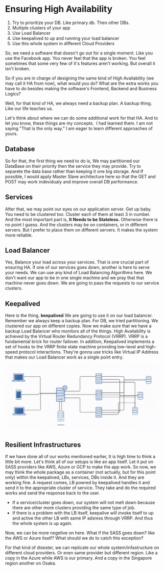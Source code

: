 # Ensuring High Availability


1. Try to prioritize your DB. Like primary db. Then other DBs.
2. Multiple clusters of your app
3. Use Load Balancer
4. Use keepalived to up and running your load balancer
5. Use this whole system in different Cloud Providers 


So, we need a software that doesn't go out for a single moment. Like you use the Facebook app. You never feel that the app is broken. You feel sometimes that some very few of it's features aren't working. But overall it isn't broken.

So if you are in charge of designing the same kind of High Availability (we may call it HA from now), what would you do? What are the extra works you have to do besides making the software's Frontend, Backend and Business Logics?

Well, for that kind of HA, we always need a backup plan. A backup thing. Like our life teaches us. 

Let's think about where we can do some additional work for that HA. 
And to let you know, these things are my concepts.  I had learned them. I am not saying "That is the only way." I am eager to learn different approaches of yours.

## Database
So for that, the first thing we need to do is, We may partitioned our DataBase on their priority then the service they may provide. 
Try to separete the data base rather than keeping it one big storage. 
And If possible, I would apply Master Slave architecture here so that the GET and POST may work indevidualy and improve overall DB performance.

## Services
After that, we may point our eyes on our application server. Get up baby. You need to be clustered too. Cluster each of them at least 3 in number. 
And the most important part is, **It Needs to be Stateless.** Otherwise there is no point I guess. And the clusters may be on containers, or in different servers. But I prefer to place them on different servers. It makes the system more reliable. 

## Load Balancer
Yes, Balance your load across your services. That is one crucial part of ensuring HA. If one of our services goes down, another is here to serve your needs. We can use any kind of Load Balancing Algorithms here. We don't want our app to be in one single machine and we pray that that machine never goes down. We are going to pass the requests to our service clusters.

## Keepalived
Here is the thing. **keepalived**
We are going to use it on our load balancer. Remember we always keep a backup plan. For DB, we tried partitioning. We clustered our app on different copies. Now we make sure that we have a backup Load Balancer who monitors all of the things.
High Availability is achieved by the Virtual Router Redundancy Protocol (VRRP). VRRP is a fundamental brick for router failover. In addition, Keepalived implements a set of hooks to the VRRP finite state machine providing low-level and high-speed protocol interactions. They're gonna use tricks like Virtual IP Address that makes our Load Balancer work as a single point entry. 

![alt text](https://github.com/Masum-Osman/system-design-playground/blob/master/High%20Availability/HA-Sketch.JPG?raw=true)

## Resilient Infrastructures
If we have done all of our works mentioned earlier, It is high time to think a little bit more. 
Let's think all of our setups is like an app itself. Let it put on SASS providers like AWS, Azure or GCP to make the app work. 
So now, we may think the whole package as a container (not actually, but for this point only) within the keepalived, LBs, services, DBs inside it. And they are working fine. A request comes, LB powred by keepalived handles it and send it to the appropriate cluster of service. They take and do the required works and send the response back to the user. 
+ If a service/cluster goes down, our system will not melt down because there are other more clusters providing the same type of job. 
+ If there is a problem with the LB itself, keepalive will invoke itself to up and active the other LB with same IP adsress through VRRP. And thus the whole system is up again.

Now, we can be more negetive on here. What if the SASS goes down? like the AWS or Azure itself? What should we do to catch this exception? 

For that kind of disester, we can replicate our whole system/infastructure on different cloud providers. Or even same provider but different region. Like a copy in the Azure while AWS is our primary. And a copy in the Singapore region another on Osaka.